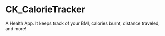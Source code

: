 # CK_CalorieTracker
A Health App. It keeps track of your BMI, calories burnt, distance traveled, and more!
